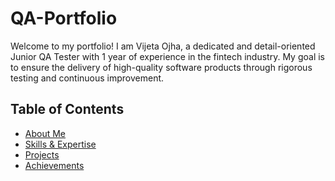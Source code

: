 # QA-Portfolio
Welcome to my portfolio! I am Vijeta Ojha, a dedicated and detail-oriented Junior QA Tester with 1 year of experience in the fintech industry. My goal is to ensure the delivery of high-quality software products through rigorous testing and continuous improvement.
## Table of Contents
- [About Me](#about-me)
- [Skills & Expertise](#skills--expertise)
- [Projects](#projects)
- [Achievements](#achievements)
